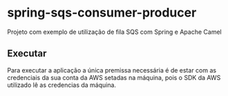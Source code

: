 # spring-sqs-consumer-producer

Projeto com exemplo de utilização de fila SQS com Spring e Apache Camel

## Executar

Para executar a aplicação a única premissa necessária é de estar com as credenciais da sua conta da AWS setadas na máquina, pois o SDK da AWS utilizado lê as credencias da máquina.
